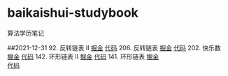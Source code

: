 # baikaishui-studybook
算法学历笔记



##2021-12-31
92. 反转链表 II
[掘金](https://juejin.cn/post/7050021795948134413) 
[代码](https://github.com/baikaishui001/baikaishui-studybook/blob/main/leetcode/0_5_92.%E5%8F%8D%E8%BD%AC%E9%93%BE%E8%A1%A8-ii.js) 
206. 反转链表
[掘金](https://juejin.cn/post/7050019005754523662) 
[代码](https://github.com/baikaishui001/baikaishui-studybook/blob/main/leetcode/0_4_206.%E5%8F%8D%E8%BD%AC%E9%93%BE%E8%A1%A8.js) 
202. 快乐数
[掘金](https://juejin.cn/post/7050007548270739470) 
[代码](https://github.com/baikaishui001/baikaishui-studybook/blob/main/leetcode/0_3_202.%E5%BF%AB%E4%B9%90%E6%95%B0.js) 
142. 环形链表 II
[掘金](https://juejin.cn/post/7049982395197423629) 
[代码](https://github.com/baikaishui001/baikaishui-studybook/blob/main/leetcode/0_2_142.%E7%8E%AF%E5%BD%A2%E9%93%BE%E8%A1%A8-ii.js) 
141. 环形链表
[掘金](https://juejin.cn/post/7049911751780859940)  
[代码](https://github.com/baikaishui001/baikaishui-studybook/blob/main/leetcode/0_1_141.%E7%8E%AF%E5%BD%A2%E9%93%BE%E8%A1%A8.js)